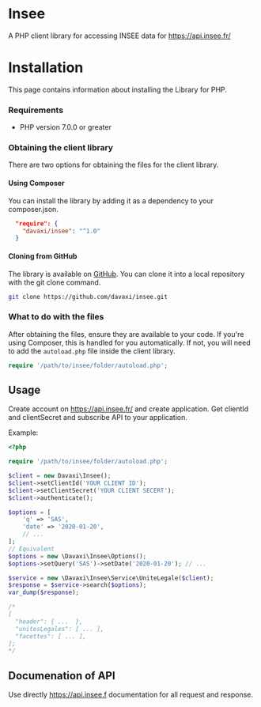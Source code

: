 # Insee

A PHP client library for accessing INSEE data for https://api.insee.fr/

# Installation

This page contains information about installing the Library for PHP.

### Requirements

- PHP version 7.0.0 or greater

### Obtaining the client library

There are two options for obtaining the files for the client library.

#### Using Composer

You can install the library by adding it as a dependency to your composer.json.

```json
  "require": {
    "davaxi/insee": "^1.0"
  }
```

#### Cloning from GitHub

The library is available on [GitHub](https://github.com/davaxi/insee). You can clone it into a local repository with the git clone command.

```sh
git clone https://github.com/davaxi/insee.git
```

### What to do with the files

After obtaining the files, ensure they are available to your code. If you're using Composer, this is handled for you automatically. If not, you will need to add the `autoload.php` file inside the client library.

```php
require '/path/to/insee/folder/autoload.php';
```

## Usage

Create account on https://api.insee.fr/ and create application. Get clientId and clientSecret and subscribe API to your application.

Example: 

```php
<?php

require '/path/to/insee/folder/autoload.php';

$client = new Davaxi\Insee();
$client->setClientId('YOUR CLIENT ID');
$client->setClientSecret('YOUR CLIENT SECERT');
$client->authenticate();

$options = [
    'q' => 'SAS',
    'date' => '2020-01-20',
    // ...
];
// Equivalent
$options = new \Davaxi\Insee\Options();
$options->setQuery('SAS')->setDate('2020-01-20'); // ...

$service = new \Davaxi\Insee\Service\UniteLegale($client);
$response = $service->search($options);
var_dump($response);

/*
[
  "header": { ...  },
  "unitesLegales": [ ... ],
  "facettes": [ ... ],
];
*/

```

## Documenation of API

Use directly https://api.insee.f documentation for all request and response. 